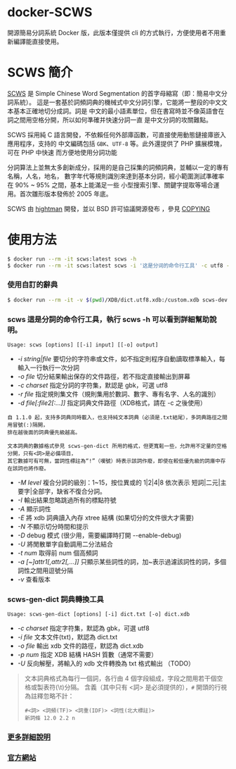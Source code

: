 # docker-SCWS

開源簡易分詞系統 Docker 版，此版本僅提供 cli 的方式執行，方便使用者不用重新編譯能直接使用。

# SCWS 簡介
[SCWS](http://www.xunsearch.com/scws) 是 Simple Chinese Word Segmentation 的首字母縮寫（即：簡易中文分詞系統）。
這是一套基於詞頻詞典的機械式中文分詞引擎，它能將一整段的中文文本基本正確地切分成詞。詞是
中文的最小語素單位，但在書寫時並不像英語會在詞之間用空格分開，所以如何準確并快速分詞一直
是中文分詞的攻關難點。

SCWS 採用純 C 語言開發，不依賴任何外部庫函數，可直接使用動態鏈接庫嵌入應用程序，支持的
中文編碼包括 `GBK`、`UTF-8` 等。此外還提供了 PHP 擴展模塊，可在 PHP 中快速
而方便地使用分詞功能

分詞算法上並無太多創新成分，採用的是自己採集的詞頻詞典，並輔以一定的專有名稱，人名，地名，
數字年代等規則識別來達到基本分詞，經小範圍測試準確率在 90% ~ 95% 之間，基本上能滿足一些
小型搜索引擎、關鍵字提取等場合運用。首次雛形版本發佈於 2005 年底。

SCWS 由 [hightman](http://www.hightman.cn) 開發，並以 BSD 許可協議開源發布 ，參見 [COPYING](https://github.com/hightman/scws/blob/master/COPYING)

# 使用方法
```bash
$ docker run --rm -it scws:latest scws -h
$ docker run --rm -it scws:latest scws -i '这是分词的命令行工具' -c utf8 -d ./dict.utf8.xdb
```
### 使用自訂的辭典
```bash
$ docker run --rm -it -v $(pwd)/XDB/dict.utf8.xdb:/custom.xdb scws-dev:0.0.3 scws -i '这是分词的命令行工具' -c utf8 -d /custom.xdb
```

### scws 這是分詞的命令行工具，執行 scws -h 可以看到詳細幫助說明。

 ```
 Usage: scws [options] [[-i] input] [[-o] output]
 ```
 
 * _-i string|file_ 要切分的字符串或文件，如不指定則程序自動讀取標準輸入，每輸入一行執行一次分詞
 * _-o file_ 切分結果輸出保存的文件路徑，若不指定直接輸出到屏幕
 * _-c charset_ 指定分詞的字符集，默認是 gbk，可選 utf8
 * _-r file_ 指定規則集文件（規則集用於數詞、數字、專有名字、人名的識別）
 * _-d file[:file2[:...]]_ 指定詞典文件路徑（XDB格式，請在 -c 之後使用）
 
 ```
 自 1.1.0 起，支持多詞典同時載入，也支持純文本詞典（必須是.txt結尾），多詞典路徑之間用冒號(:)隔開，
 排在越後面的詞典優先級越高。

 文本詞典的數據格式參見 scws-gen-dict 所用的格式，但更寬鬆一些，允許用不定量的空格分開，只有<詞>是必備項目，
 其它數據可有可無，當詞性標註為“!”（嘆號）時表示該詞作廢，即使在較低優先級的詞庫中存在該詞也將作廢。
 ```
 * _-M level_ 複合分詞的級別：1~15，按位異或的 1|2|4|8 依次表示 短詞|二元|主要字|全部字，缺省不復合分詞。
 * _-I_ 輸出結果忽略跳過所有的標點符號
 * _-A_ 顯示詞性
 * _-E_ 將 xdb 詞典讀入內存 xtree 結構 (如果切分的文件很大才需要)
 * _-N_ 不顯示切分時間和提示
 * _-D_ debug 模式 (很少用，需要編譯時打開 --enable-debug)
 * _-U_ 將閒散單字自動調用二分法結合
 * _-t num_ 取得前 num 個高頻詞
 * _-a [~]attr1[,attr2[,...]]_ 只顯示某些詞性的詞，加~表示過濾該詞性的詞，多個詞性之間用逗號分隔
 * _-v_ 查看版本

### scws-gen-dict 詞典轉換工具

 ```
 Usage: scws-gen-dict [options] [-i] dict.txt [-o] dict.xdb
 ```
 * _-c charset_ 指定字符集，默認為 gbk，可選 utf8
 * _-i file_ 文本文件(txt)，默認為 dict.txt
 * _-o file_ 輸出 xdb 文件的路徑，默認為 dict.xdb
 * _-p num_ 指定 XDB 結構 HASH 質數（通常不需要）
 * _-U_ 反向解壓，將輸入的 xdb 文件轉換為 txt 格式輸出 （TODO）

 > 文本詞典格式為每行一個詞，各行由 4 個字段組成，字段之間用若干個空格或製表符(\t)分隔。
 > 含義（其中只有 <詞> 是必須提供的），`#` 開頭的行視為註釋忽略不計：
 > ```
 > #<詞> <詞頻(TF)> <詞重(IDF)> <詞性(北大標註)>
 > 新詞條 12.0 2.2 n
 > ```

### [更多詳細說明](https://github.com/hightman/scws)
### [官方網站](http://www.xunsearch.com/scws/index.php)
